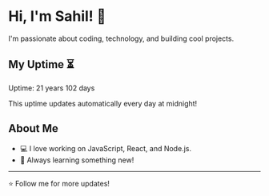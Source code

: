 # Hi, I'm Sahil! 👋

I'm passionate about coding, technology, and building cool projects.

## My Uptime ⏳
Uptime: 21 years 102 days

This uptime updates automatically every day at midnight!

## About Me
- 💻 I love working on JavaScript, React, and Node.js.
- 🎯 Always learning something new!

---

⭐️ Follow me for more updates!

